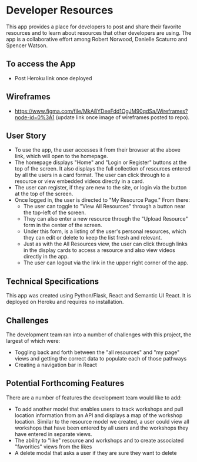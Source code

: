 # Developer Resources
This app provides a place for developers to post and share their favorite resources and to learn about resources that other developers are using. The app is a collaborative effort among Robert Norwood, Danielle Scaturro and Spencer Watson. 

## To access the App
  * Post Heroku link once deployed
  
## Wireframes
  * https://www.figma.com/file/MkA8YDeeFdd1OgJM90qdSa/Wireframes?node-id=0%3A1 (update link once image of wireframes posted to repo).
  
## User Story
 * To use the app, the user accesses it from their browser at the above link, which will open to the homepage.
 * The homepage displays "Home" and "Login or Register" buttons at the top of the screen. It also displays the full collection of resources entered by all the users in a card format. The user can click through to a resource or view embedded videos directly in a card.
 * The user can register, if they are new to the site, or login via the button at the top of the screen.
 * Once logged in, the user is directed to "My Resource Page." From there: 
    * The user can toggle to "View All Resources" through a button near the top-left of the screen. 
    * They can also enter a new resource through the "Upload Resource" form in the center of the screen.
    * Under this form, is a listing of the user's personal resources, which they can edit or delete to keep the list fresh and relevant.
    * Just as with the All Resources view, the user can click through links in the display cards to access a resource and also view videos directly in the app.
    * The user can logout via the link in the upper right corner of the app.
    
 ## Technical Specifications
 This app was created using Python/Flask, React and Semantic UI React. It is deployed on Heroku and requires no installation. 
 
## Challenges
The development team ran into a number of challenges with this project, the largest of which were:
  * Toggling back and forth between the "all resources" and "my page" views and getting the correct data to populate each of those pathways
  * Creating a navigation bar in React
 
## Potential Forthcoming Features
There are a number of features the development team would like to add:
 * To add another model that enables users to track workshops and pull location information from an API and displays a map of the workshop location. Similar to the resource model we created, a user could view all workshops that have been entered by all users and the workshops they have entered in separate views. 
 * The ability to "like" resource and workshops and to create associated "favorities" views from the likes
 * A delete modal that asks a user if they are sure they want to delete

